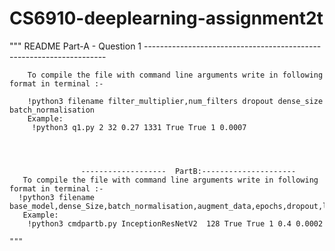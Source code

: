 # CS6910-deeplearning-assignment2t
 """
    README Part-A - Question 1 --------------------------------------------------------------------
        
        To compile the file with command line arguments write in following format in terminal :-
	
        !python3 filename filter_multiplier,num_filters dropout dense_size  batch_normalisation
        Example:
         !python3 q1.py 2 32 0.27 1331 True True 1 0.0007
    



                    -------------------  PartB:---------------------
       To compile the file with command line arguments write in following format in terminal :-
      !python3 filename base_model,dense_Size,batch_normalisation,augment_data,epochs,dropout,lr
       Example:
        !python3 cmdpartb.py InceptionResNetV2  128 True True 1 0.4 0.0002
    
    """
